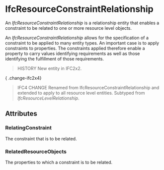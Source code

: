 # IfcResourceConstraintRelationship

An _IfcResourceConstraintRelationship_ is a relationship entity that enables a constraint to be related to one or more resource level objects.<!-- end of definition -->

An _IfcResourceConstraintRelationship_ allows for the specification of a constraint to be applied to many entity types. An important case is to apply constraints to properties. The constraints applied therefore enable a property to carry values identifying requirements as well as those identifying the fulfillment of those requirements.

> HISTORY New entity in IFC2x2.

{ .change-ifc2x4}
> IFC4 CHANGE Renamed from IfcResourceConstraintRelationship and extended to apply to all resource level entities. Subtyped from _IfcResourceLevelRelationship_.

## Attributes

### RelatingConstraint
The constraint that is to be related.

### RelatedResourceObjects
The properties to which a constraint is to be related.
